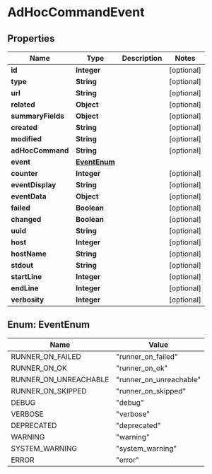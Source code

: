 # AdHocCommandEvent

## Properties
Name | Type | Description | Notes
------------ | ------------- | ------------- | -------------
**id** | **Integer** |  |  [optional]
**type** | **String** |  |  [optional]
**url** | **String** |  |  [optional]
**related** | **Object** |  |  [optional]
**summaryFields** | **Object** |  |  [optional]
**created** | **String** |  |  [optional]
**modified** | **String** |  |  [optional]
**adHocCommand** | **String** |  |  [optional]
**event** | [**EventEnum**](#EventEnum) |  | 
**counter** | **Integer** |  |  [optional]
**eventDisplay** | **String** |  |  [optional]
**eventData** | **Object** |  |  [optional]
**failed** | **Boolean** |  |  [optional]
**changed** | **Boolean** |  |  [optional]
**uuid** | **String** |  |  [optional]
**host** | **Integer** |  |  [optional]
**hostName** | **String** |  |  [optional]
**stdout** | **String** |  |  [optional]
**startLine** | **Integer** |  |  [optional]
**endLine** | **Integer** |  |  [optional]
**verbosity** | **Integer** |  |  [optional]

<a name="EventEnum"></a>
## Enum: EventEnum
Name | Value
---- | -----
RUNNER_ON_FAILED | &quot;runner_on_failed&quot;
RUNNER_ON_OK | &quot;runner_on_ok&quot;
RUNNER_ON_UNREACHABLE | &quot;runner_on_unreachable&quot;
RUNNER_ON_SKIPPED | &quot;runner_on_skipped&quot;
DEBUG | &quot;debug&quot;
VERBOSE | &quot;verbose&quot;
DEPRECATED | &quot;deprecated&quot;
WARNING | &quot;warning&quot;
SYSTEM_WARNING | &quot;system_warning&quot;
ERROR | &quot;error&quot;
